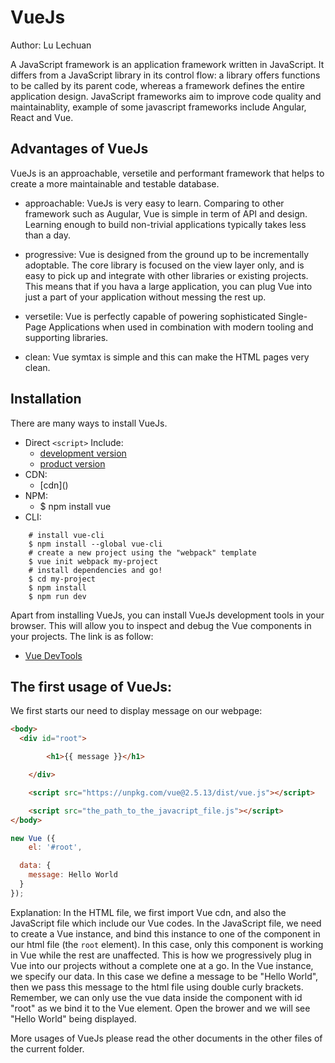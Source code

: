# VueJs

Author: Lu Lechuan

A JavaScript framework is an application framework written in JavaScript. It differs from a JavaScript library in its control flow: a library offers functions to be called by its parent code, whereas a framework defines the entire application design.
JavaScript frameworks aim to improve code quality and maintainablity, example of some javascript frameworks include Angular, React and Vue.

## Advantages of VueJs
VueJs is an approachable, versetile and performant framework that helps to create a more maintainable and testable database.

* approachable: VueJs is very easy to learn. Comparing to other framework such as Augular, Vue is simple in term of API and design. Learning enough to build non-trivial applications typically takes less than a day.

* progressive: Vue is designed from the ground up to be incrementally adoptable. The core library is focused on the view layer only, and is easy to pick up and integrate with other libraries or existing projects. This means that if you hava a large application, you can plug Vue into just a part of your application without messing the rest up.

* versetile: Vue is perfectly capable of powering sophisticated Single-Page Applications when used in combination with modern tooling and supporting libraries.

* clean: Vue symtax is simple and this can make the HTML pages very clean.

## Installation

There are many ways to install VueJs.
* Direct `<script>` Include:
  - [development version](https://vuejs.org/js/vue.js)
  - [product version](https://vuejs.org/js/vue.min.js)
* CDN:
  - [cdn](<script src="https://cdn.jsdelivr.net/npm/vue@2.5.13/dist/vue.js"></script>)
* NPM:
  - $ npm install vue
* CLI:
```cli
    # install vue-cli
    $ npm install --global vue-cli
    # create a new project using the "webpack" template
    $ vue init webpack my-project
    # install dependencies and go!
    $ cd my-project
    $ npm install
    $ npm run dev
```

Apart from installing VueJs, you can install VueJs development tools in your browser. This will allow you to inspect and debug the Vue components in your projects. The link is as follow:
- [Vue DevTools](https://github.com/vuejs/vue-devtools#vue-devtools)

## The first usage of VueJs:

We first starts our need to display message on our webpage:

```HTML
<body>
  <div id="root">

		<h1>{{ message }}</h1>

	</div>

	<script src="https://unpkg.com/vue@2.5.13/dist/vue.js"></script>

	<script src="the_path_to_the_javacript_file.js"></script>
</body>
```

```js
new Vue ({
	el: '#root',

  data: {
    message: Hello World
  }
});
```

Explanation:
In the HTML file, we first import Vue cdn, and also the JavaScript file which include our Vue codes.
In the JavaScript file, we need to create a Vue instance, and bind this instance to one of the component in our html file (the `root` element). In this case, only this component is working in Vue while the rest are unaffected. This is how we progressively plug in Vue into our projects without a complete one at a go.
In the Vue instance, we specify our data. In this case we define a message to be "Hello World", then we pass this message to the html file using double curly brackets.
Remember, we can only use the vue data inside the component with id "root" as we bind it to the Vue element.
Open the brower and we will see "Hello World" being displayed.

More usages of VueJs please read the other documents in the other files of the current folder.
